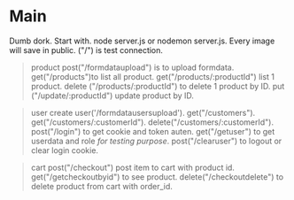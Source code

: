 # Main
Dumb dork. 
Start with.
node server.js or nodemon server.js.
Every image will save in public.
("/") is test connection.

>product
post("/formdataupload") is to upload formdata.
get("/products")to list all product.
get("/products/:productId") list 1 product.
delete ("/products/:productId") to delete 1 product by ID.
put ("/update/:productId") update product by ID.

>user
create user('/formdatausersupload').
get("/customers").
get("/customers/:customerId").
delete("/customers/:customerId").
post("/login") to get cookie and token auten.
get("/getuser") to get userdata and role *for testing purpose*.
post("/clearuser") to logout or clear login cookie.

>cart
post("/checkout") post item to cart with product id.
get("/getcheckoutbyid") to see product.
delete("/checkoutdelete") to delete product from cart with order_id.

